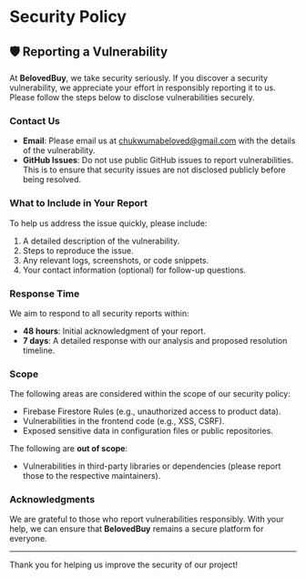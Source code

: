 # Security Policy

## 🛡️ Reporting a Vulnerability

At **BelovedBuy**, we take security seriously. If you discover a security vulnerability, we appreciate your effort in responsibly reporting it to us. Please follow the steps below to disclose vulnerabilities securely.

### Contact Us
- **Email**: Please email us at [chukwumabeloved@gmail.com](mailto:chukwumabeloved@gmail.com) with the details of the vulnerability.
- **GitHub Issues**: Do not use public GitHub issues to report vulnerabilities. This is to ensure that security issues are not disclosed publicly before being resolved.

### What to Include in Your Report
To help us address the issue quickly, please include:
1. A detailed description of the vulnerability.
2. Steps to reproduce the issue.
3. Any relevant logs, screenshots, or code snippets.
4. Your contact information (optional) for follow-up questions.

### Response Time
We aim to respond to all security reports within:
- **48 hours**: Initial acknowledgment of your report.
- **7 days**: A detailed response with our analysis and proposed resolution timeline.

### Scope
The following areas are considered within the scope of our security policy:
- Firebase Firestore Rules (e.g., unauthorized access to product data).
- Vulnerabilities in the frontend code (e.g., XSS, CSRF).
- Exposed sensitive data in configuration files or public repositories.

The following are **out of scope**:
- Vulnerabilities in third-party libraries or dependencies (please report those to the respective maintainers).

### Acknowledgments
We are grateful to those who report vulnerabilities responsibly. With your help, we can ensure that **BelovedBuy** remains a secure platform for everyone.

---

Thank you for helping us improve the security of our project!
